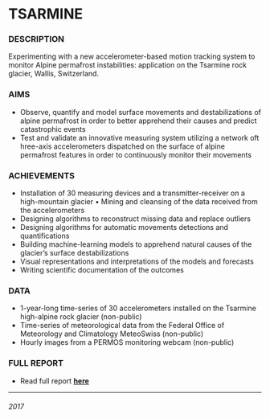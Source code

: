 # TSARMINE


### DESCRIPTION

Experimenting with a new accelerometer-based motion tracking system to monitor Alpine permafrost instabilities: application on the Tsarmine rock glacier, Wallis, Switzerland.


### AIMS

* Observe, quantify and model surface movements and destabilizations of alpine permafrost in order to better apprehend their causes and predict catastrophic events
* Test and validate an innovative measuring system utilizing a network oft hree-axis accelerometers dispatched on the surface of alpine permafrost features in order to continuously monitor their movements

### ACHIEVEMENTS

* Installation of 30 measuring devices and a transmitter-receiver on a high-mountain glacier • Mining and cleansing of the data received from the accelerometers
* Designing algorithms to reconstruct missing data and replace outliers
* Designing algorithms for automatic movements detections and quantifications
* Building machine-learning models to apprehend natural causes of the glacier’s surface destabilizations 
* Visual representations and interpretations of the models and forecasts
* Writing scientific documentation of the outcomes

### DATA

* 1-year-long time-series of 30 accelerometers installed on the Tsarmine high-alpine rock glacier (non-public)
* Time-series of meteorological data from the Federal Office of Meteorology and Climatology MeteoSwiss (non-public)
* Hourly images from a PERMOS monitoring webcam (non-public)
  
### FULL REPORT

- Read full report [__here__](http://bit.ly/2uZT5Aj)

-----


###### 2017
